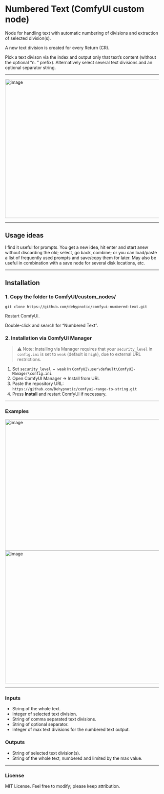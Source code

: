 # Numbered Text (ComfyUI custom node)
Node for handling text with automatic numbering of divisions and extraction of selected division(s).

A new text division is created for every Return (CR).

Pick a text divison via the index and output only that text’s content (without the optional “n. ” prefix). Alternatively select several text divisions and an optional separator string.

---

<img width="604" height="454" alt="image" src="https://github.com/user-attachments/assets/8bbd5670-3355-4150-89e3-5320e45b5bbd" />

---

## Usage ideas
I find it useful for prompts. You get a new idea, hit enter and start anew without discarding the old; select, go back, combine; or you can load/paste a list of frequently used prompts and save/copy them for later. May also be useful in combination with a save node for several disk locations, etc.

---

## Installation
### 1. Copy the folder to ComfyUI/custom_nodes/

```bashcd
git clone https://github.com/dehypnotic/comfyui-numbered-text.git
```

Restart ComfyUI.

Double-click and search for “Numbered Text”.

### 2. Installation via ComfyUI Manager
> ⚠ Note: Installing via Manager requires that your `security_level` in `config.ini` is set to `weak` (default is `high`), due to external URL restrictions.

1. Set `security_level = weak` in `ComfyUI\user\default\ComfyUI-Manager\config.ini`
2. Open ComfyUI Manager → Install from URL
3. Paste the repository URL:  
   `https://github.com/Dehypnotic/comfyui-range-to-string.git`
4. Press **Install** and restart ComfyUI if necessary.

---

### Examples

<img width="1010" height="429" alt="image" src="https://github.com/user-attachments/assets/d0a75868-f6d1-4fb6-b6f0-0bd8764370ce" />
<img width="998" height="434" alt="image" src="https://github.com/user-attachments/assets/2e075ca1-e887-47ac-8558-c7e2f4e87553" />

---

### Inputs
- String of the whole text.
- Integer of selected text division.
- String of comma separated text divisions.
- String of optional separator.
- Integer of max text divisions for the numbered text output.

### Outputs

- String of selected text division(s).
- String of the whole text, numbered and limited by the max value.

---

### License
MIT License. Feel free to modify; please keep attribution.
